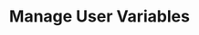 ---
sidebar_position: 2
title: "Manage User Variables"
sidebar_label: "Manage User Variables"
description: "Control personal environments in Debian platforms - customize user-specific variables, individual settings, personal configurations, and user environment contexts."
keywords:
  - "debian user variables"
  - "user-specific environment"
  - "personal configuration"
  - "individual settings"
  - "user environment"
tags:
  - debian
  - user-variables
  - user-environment
  - personal-configuration
  - individual-settings
slug: /linux/debian/configuration/environment-variables/manage-user-variables
---